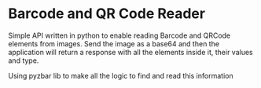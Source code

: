 # Barcode and QR Code Reader

Simple API written in python to enable reading Barcode and QRCode elements from images.
Send the image as a base64 and then the application will return a response with all the elements inside it, their values and type.

Using pyzbar lib to make all the logic to find and read this information
